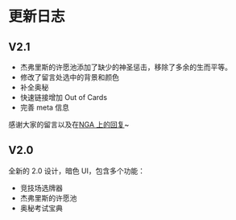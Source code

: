 # 更新日志

## V2.1

- 杰弗里斯的许愿池添加了缺少的神圣惩击，移除了多余的生而平等。
- 修改了留言处选中的背景和颜色
- 补全奥秘
- 快速链接增加 Out of Cards
- 完善 meta 信息

感谢大家的留言以及在[NGA 上的回复](https://bbs.nga.cn/read.php?tid=22040228)~

## V2.0

全新的 2.0 设计，暗色 UI，包含多个功能：

- 竞技场选牌器
- 杰弗里斯的许愿池
- 奥秘考试宝典
